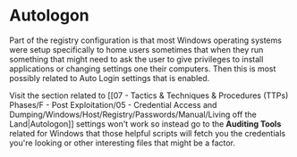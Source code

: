 # Autologon

Part of the registry configuration is that most Windows operating systems were setup specifically to home users sometimes that when they run something that might need to ask the user to give privileges to install applications or changing settings one their computers. Then this is most possibly related to Auto Login settings that is enabled.

Visit the section related to [[07 - Tactics & Techniques & Procedures (TTPs) Phases/F - Post Exploitation/05 - Credential Access and Dumping/Windows/Host/Registry/Passwords/Manual/Living off the Land|Autologon]] settings won't work so instead go to the **Auditing Tools** related for Windows that those helpful scripts will fetch you the credentials you're looking or other interesting files that might be a factor.